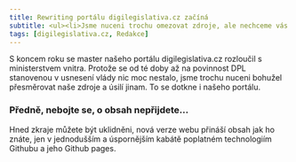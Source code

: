 ```yaml
---
title: Rewriting portálu digilegislativa.cz začíná
subtitle: <ul><li>Jsme nuceni trochu omezovat zdroje, ale nechceme vás připravit o obsah.<li>Přecházíme na github i s naším webovým portálem.</ul>
tags: [digilegislativa.cz, Redakce]
---
```


S koncem roku se master našeho portálu digilegislativa.cz rozloučil s ministerstvem vnitra. Protože se od té doby až na povinnost DPL stanovenou v usnesení vlády nic moc nestalo, jsme trochu nuceni bohužel přesměrovat naše zdroje a úsilí jinam. To se dotkne i našeho portálu.

### Předně, nebojte se, o obsah nepřijdete...

Hned zkraje můžete být uklidněni, nová verze webu přináší obsah jak ho znáte, jen v jednodušším a úspornějším kabátě poplatném technologiím Githubu a jeho Github pages.

